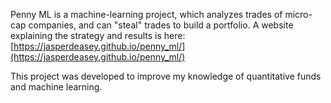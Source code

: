 Penny ML is a machine-learning project, which analyzes trades of micro-cap companies, and can "steal" trades to build a portfolio. A website explaining the strategy and results is here: [https://jasperdeasey.github.io/penny_ml/](https://jasperdeasey.github.io/penny_ml/)

This project was developed to improve my knowledge of quantitative funds and machine learning. 
